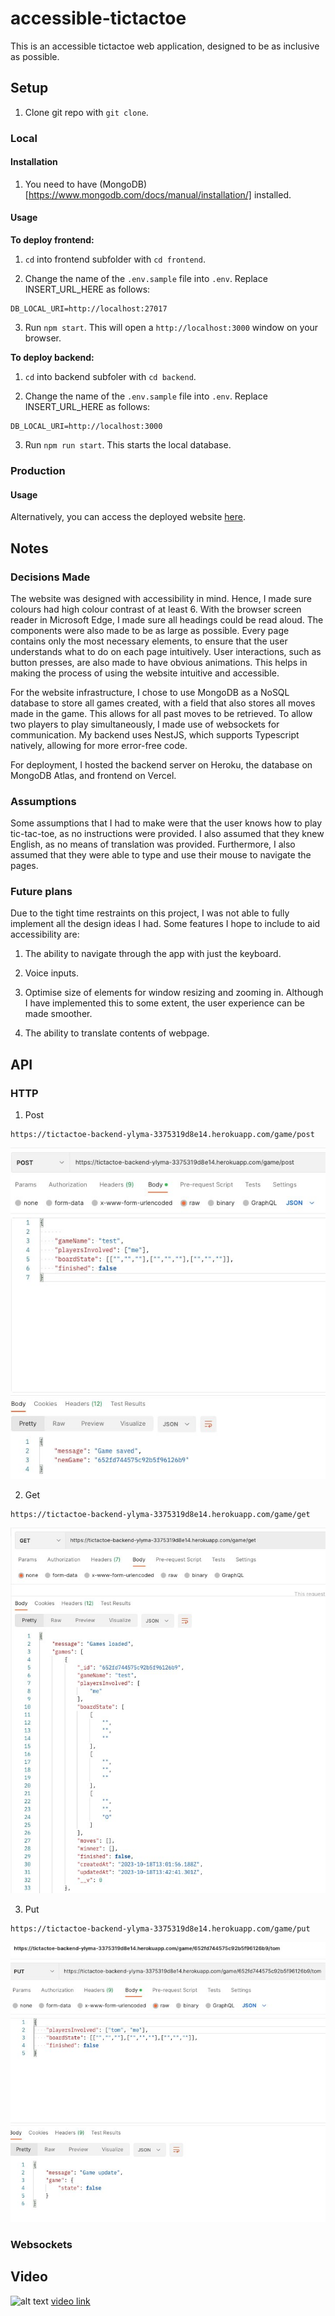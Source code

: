 # accessible-tictactoe

This is an accessible tictactoe web application, designed to be as inclusive as possible.

## Setup

1. Clone git repo with `git clone`.

### Local

#### Installation

1. You need to have (MongoDB)[https://www.mongodb.com/docs/manual/installation/] installed.

#### Usage

**To deploy frontend:**

1. `cd` into frontend subfolder with `cd frontend`.

2. Change the name of the `.env.sample` file into `.env`. Replace INSERT_URL_HERE as follows:

```
DB_LOCAL_URI=http://localhost:27017
```

3. Run `npm start`. This will open a `http://localhost:3000` window on your browser.

**To deploy backend:**

1. `cd` into backend subfoler with `cd backend`.

2. Change the name of the `.env.sample` file into `.env`. Replace INSERT_URL_HERE as follows:

```
DB_LOCAL_URI=http://localhost:3000
```

3. Run `npm run start`. This starts the local database.

### Production

#### Usage

Alternatively, you can access the deployed website [here](https://accessible-tictactoe-frontend-ptn5miogt-ylymas-projects.vercel.app/).

## Notes

### Decisions Made

The website was designed with accessibility in mind. Hence, I made sure colours had high colour contrast of at least 6. With the browser screen reader in Microsoft Edge, I made sure all headings could be read aloud. The components were also made to be as large as possible. Every page contains only the most necessary elements, to ensure that the user understands what to do on each page intuitively. User interactions, such as button presses, are also made to have obvious animations. This helps in making the process of using the website intuitive and accessible.

For the website infrastructure, I chose to use MongoDB as a NoSQL database to store all games created, with a field that also stores all moves made in the game. This allows for all past moves to be retrieved. To allow two players to play simultaneously, I made use of websockets for communication. My backend uses NestJS, which supports Typescript natively, allowing for more error-free code.

For deployment, I hosted the backend server on Heroku, the database on MongoDB Atlas, and frontend on Vercel.

### Assumptions

Some assumptions that I had to make were that the user knows how to play tic-tac-toe, as no instructions were provided. I also assumed that they knew English, as no means of translation was provided. Furthermore, I also assumed that they were able to type and use their mouse to navigate the pages.

### Future plans

Due to the tight time restraints on this project, I was not able to fully implement all the design ideas I had. Some features I hope to include to aid accessibility are:

1. The ability to navigate through the app with just the keyboard.

2. Voice inputs.

3. Optimise size of elements for window resizing and zooming in. Although I have implemented this to some extent, the user experience can be made smoother.

4. The ability to translate contents of webpage.

## API

### HTTP

1. Post

```
https://tictactoe-backend-ylyma-3375319d8e14.herokuapp.com/game/post
```

![alt text](./assets/post.jpg)

2. Get

```
https://tictactoe-backend-ylyma-3375319d8e14.herokuapp.com/game/get
```

![alt text](./assets/get.jpg)

3. Put

```
https://tictactoe-backend-ylyma-3375319d8e14.herokuapp.com/game/put
```

![alt text](./assets/put.jpg)

### Websockets

## Video

![alt text](https://youtu.be/B4Jp7El5InQ)
[video link](https://youtu.be/B4Jp7El5InQ)
